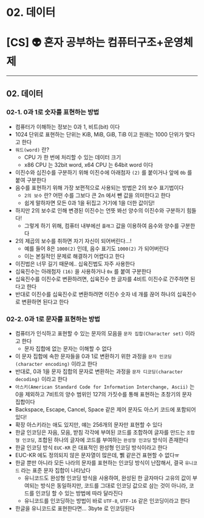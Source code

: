 # 02. 데이터

# [CS] 👽 혼자 공부하는 컴퓨터구조+운영체제

---

## 02. 데이터

### 02-1. 0과 1로 숫자를 표현하는 방법

- 컴퓨터가 이해하는 정보는 0과 1, 비트(bit) 이다
- 1024 단위로 표현하는 단위는 KiB, MiB, GiB, TiB 이고 원래는 1000 단위가 맞다고 한다
- `워드(word)` 란?
  - CPU 가 한 번에 처리할 수 있는 데이터 크기
  - x86 CPU 는 32bit word, x64 CPU 는 64bit word 이다
- 이진수와 십진수를 구분하기 위해 이진수에 아래첨자 `(2)` 를 붙이거나 앞에 `0b` 를 붙여 구분한다
- 음수를 표현하기 위해 가장 보편적으로 사용되는 방법은 2의 보수 표기법이다
  - `2의 보수` 란? 어떤 수를 그보다 큰 2n 에서 뺀 값을 의미한다고 한다
  - 쉽게 말하자면 모든 0과 1을 뒤집고 거기에 1을 더한 값이당!
- 하지만 2의 보수로 인해 변경된 이진수는 언뜻 봐선 양수의 이진수와 구분하기 힘들다!
  - 그렇게 하기 위해, 컴퓨터 내부에선 `플래그` 값을 이용하여 음수와 양수를 구분한다
- 2의 제곱의 보수를 취하면 자기 자신이 되어버린다…!
  - 예를 들어 8은 `1000(2)` 인데, 음수 표기도 `1000(2)` 가 되어버린다
  - 이는 본질적인 문제로 해결하기 어렵다고 한다
- 이진법은 너무 길기 때문에.. 십육진법도 자주 사용한다
- 십육진수는 아래첨자 `(16)` 을 사용하거나 `0x` 를 붙여 구분한다
- 십육진수를 이진수로 변환하려면, 십육진수 한 글자를 4비트 이진수로 간주하면 된다고 한다
- 반대로 이진수를 십육진수로 변환하려면 이진수 숫자 네 개를 끊어 하나의 십육진수로 변환하면 된다고 한다

### 02-2. 0과 1로 문자를 표현하는 방법

- 컴퓨터가 인식하고 표현할 수 있는 문자의 모음을 `문자 집합(Character set)` 이라고 한다
  - 문자 집합에 없는 문자는 이해할 수 없다
- 이 문자 집합에 속한 문자들을 0과 1로 변환하기 위한 과정을 `문자 인코딩(character encoding)` 이라고 한다
- 반대로, 0과 1을 문자 집합의 문자로 변환하는 과정을 `문자 디코딩(character decoding)` 이라고 한다
- `아스키(American Standard Code for Information Interchange, Ascii)` 는 0을 제외하고 7비트의 양수 범위인 127의 가짓수를 통해 표현하는 초창기의 문자 집합이다
- Backspace, Escape, Cancel, Space 같은 제어 문자도 아스키 코드에 포함되어있다!
- 확장 아스키라는 애도 있지만, 얘는 256개의 문자만 표현할 수 있다
- 한글 인코딩은 자음, 모음, 받침 각각에 부여된 코드를 조합하여 글자를 만드는 `조합형 인코딩`, 조합된 하나의 글자에 코드를 부여하는 `완성형 인코딩` 방식이 존재한다
- 한글 인코딩 방식 `EUC-KR` 은 대표적인 완성형 인코딩 방식이라고 한다
- EUC-KR 에도 정의되지 않은 문자열이 많은데, 쀍 같은건 표현할 수 없다ㅠ
- 한글 뿐만 아니라 모든 나라의 문자를 표현하는 인코딩 방식이 난잡해서, 결국 `유니코드` 라는 표준 문자 집합이 나타났다
  - 유니코드도 완성형 인코딩 방식을 사용하여, 완성된 한 글자마다 고유의 값이 부여되는 방식은 동일하지만, 코드를 그대로 인코딩 값으로 삼는 것이 아니라, 코드를 인코딩 할 수 있는 방법에 따라 달라진다
  - 유니코드를 인코딩하는 방법이 바로 `UTF-8`, `UTF-16` 같은 인코딩이라고 한다
- 한글을 유니코드로 표현한다면… 3byte 로 인코딩된다
